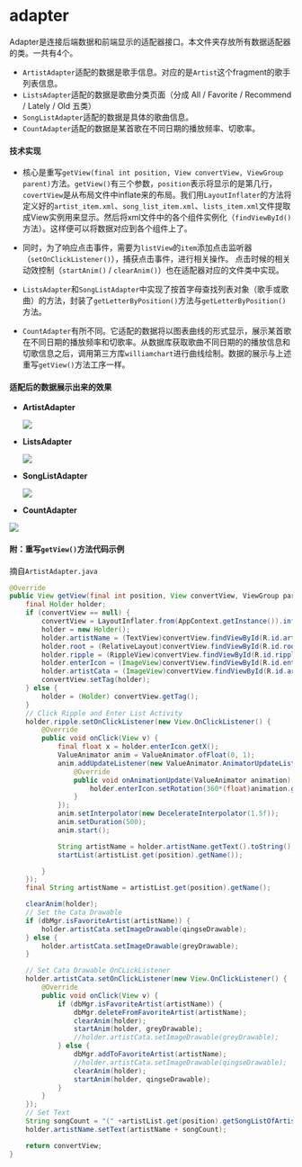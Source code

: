 # adapter
Adapter是连接后端数据和前端显示的适配器接口。本文件夹存放所有数据适配器的类。一共有4个。

* `ArtistAdapter`适配的数据是歌手信息。对应的是`Artist`这个fragment的歌手列表信息。
* `ListsAdapter`适配的数据是歌曲分类页面（分成 All / Favorite / Recommend / Lately / Old 五类）
* `SongListAdapter`适配的数据是具体的歌曲信息。
* `CountAdapter`适配的数据是某首歌在不同日期的播放频率、切歌率。

#### 技术实现
* 核心是重写`getView(final int position, View convertView, ViewGroup parent)`方法。`getView()`有三个参数，`position`表示将显示的是第几行，`covertView`是从布局文件中inflate来的布局。我们用`LayoutInflater`的方法将定义好的`artist_item.xml`、`song_list_item.xml`、`lists_item.xml`文件提取成View实例用来显示。然后将xml文件中的各个组件实例化（`findViewById()`方法）。这样便可以将数据对应到各个组件上了。
	
* 同时，为了响应点击事件，需要为`listView`的`item`添加点击监听器（`setOnClickListener()`），捕获点击事件，进行相关操作。  点击时候的相关动效控制（`startAnim()` / `clearAnim()`）也在适配器对应的文件类中实现。

* `ListsAdapter`和`SongListAdapter`中实现了按首字母查找列表对象（歌手或歌曲）的方法，封装了`getLetterByPosition()`方法与`getLetterByPosition()`方法。

* `CountAdapter`有所不同。它适配的数据将以图表曲线的形式显示，展示某首歌在不同日期的播放频率和切歌率。从数据库获取歌曲不同日期的的播放信息和切歌信息之后，调用第三方库`williamchart`进行曲线绘制。数据的展示与上述重写`getView()`方法工序一样。


#### 适配后的数据展示出来的效果
* **ArtistAdapter**

  ![](https://vitasuper.gitbooks.io/pilu-sds/content/ArtistAdapter.png)

* **ListsAdapter**

  ![](https://vitasuper.gitbooks.io/pilu-sds/content/ListsAdapter.png)

* **SongListAdapter**

  ![](https://vitasuper.gitbooks.io/pilu-sds/content/SongListAdapter.png)

* **CountAdapter**
 
 ![](https://vitasuper.gitbooks.io/pilu-sds/content/CountAdapter.png)
  



#### 附：重写`getView()`方法代码示例
摘自`ArtistAdapter.java`

```java
@Override
public View getView(final int position, View convertView, ViewGroup parent) {
    final Holder holder;
    if (convertView == null) {
        convertView = LayoutInflater.from(AppContext.getInstance()).inflate(R.layout.artist_item, null);
        holder = new Holder();
        holder.artistName = (TextView)convertView.findViewById(R.id.artistName);
        holder.root = (RelativeLayout)convertView.findViewById(R.id.rootLayout);
        holder.ripple = (RippleView)convertView.findViewById(R.id.rippleView);
        holder.enterIcon = (ImageView)convertView.findViewById(R.id.enterIcon);
        holder.artistCata = (ImageView)convertView.findViewById(R.id.artistCata);
        convertView.setTag(holder);
    } else {
        holder = (Holder) convertView.getTag();
    }
    // Click Ripple and Enter List Activity
    holder.ripple.setOnClickListener(new View.OnClickListener() {
        @Override
        public void onClick(View v) {
            final float x = holder.enterIcon.getX();
            ValueAnimator anim = ValueAnimator.ofFloat(0, 1);
            anim.addUpdateListener(new ValueAnimator.AnimatorUpdateListener() {
                @Override
                public void onAnimationUpdate(ValueAnimator animation) {
                    holder.enterIcon.setRotation(360*(float)animation.getAnimatedValue());
                }
            });
            anim.setInterpolator(new DecelerateInterpolator(1.5f));
            anim.setDuration(500);
            anim.start();

            String artistName = holder.artistName.getText().toString();
            startList(artistList.get(position).getName());

        }
    });
    final String artistName = artistList.get(position).getName();

    clearAnim(holder);
    // Set the Cata Drawable
    if (dbMgr.isFavoriteArtist(artistName)) {
        holder.artistCata.setImageDrawable(qingseDrawable);
    } else {
        holder.artistCata.setImageDrawable(greyDrawable);
    }

    // Set Cata Drawable OnCLickListener
    holder.artistCata.setOnClickListener(new View.OnClickListener() {
        @Override
        public void onClick(View v) {
            if (dbMgr.isFavoriteArtist(artistName)) {
                dbMgr.deleteFromFavoriteArtist(artistName);
                clearAnim(holder);
                startAnim(holder, greyDrawable);
                //holder.artistCata.setImageDrawable(greyDrawable);
            } else {
                dbMgr.addToFavoriteArtist(artistName);
                //holder.artistCata.setImageDrawable(qingseDrawable);
                clearAnim(holder);
                startAnim(holder, qingseDrawable);
            }
        }
    });
    // Set Text
    String songCount = "(" +artistList.get(position).getSongListOfArtist().size()  + "首)";
    holder.artistName.setText(artistName + songCount);

    return convertView;
}
```



